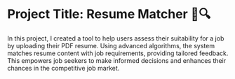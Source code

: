 # Project Title: Resume Matcher 📄🔍

In this project, I created a tool to help users assess their suitability for a job by uploading their PDF resume. Using advanced algorithms, the system matches resume 
content with job requirements, providing tailored feedback. This empowers job seekers to make informed decisions and enhances their chances in the competitive job market.
